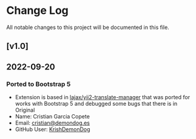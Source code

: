 # Change Log

All notable changes to this project will be documented in this file.

## [v1.0]

## 2022-09-20

### Ported to Bootstrap 5

 - Extension is based in [lajax/yii2-translate-manager](https://github.com/lajax/yii2-translate-manager) that was ported for works with Bootstrap 5 and debugged some bugs that there is in Original
 - Name: Cristian Garcia Copete
 - Email: cristian@demondog.es
 - GitHub User: [KrishDemonDog](https://github.com/KrishDemonDog)

